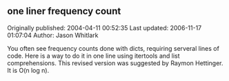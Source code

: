 ## one liner frequency count 
Originally published: 2004-04-11 00:52:35 
Last updated: 2006-11-17 01:07:04 
Author: Jason Whitlark 
 
You often see frequency counts done with dicts, requiring serveral lines of code.  Here is a way to do it in one line using itertools and list comprehensions.  This revised version was suggested by Raymon Hettinger.  It is O(n log n).
